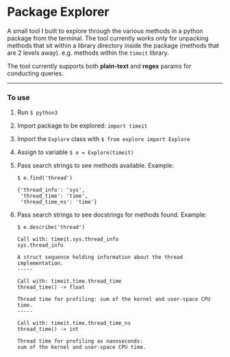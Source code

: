 # Package Explorer
A small tool I built to explore through the various methods in a python package from the terminal. The tool currently works only for unpacking methods that sit within a library directory inside the package (methods that are 2 levels away). e.g. methods within the `timeit` library.

The tool currently supports both **plain-text** and **regex** params for conducting queries.

---

### To use

1. Run `$ python3`

1. Import package to be explored: `import timeit`

1. Import the `Explore` class with `$ from explore import Explore`

1. Assign to variable `$ e = Explore(timeit)`

1. Pass search strings to see methods available. Example:
    ```
    $ e.find('thread')
    
    {'thread_info': 'sys',
     'thread_time': 'time',
     'thread_time_ns': 'time'}
    ```
1. Pass search strings to see docstrings for methods found. Example: 
    ```
    $ e.describe('thread')
    
    Call with: timeit.sys.thread_info
    sys.thread_info

    A struct sequence holding information about the thread implementation.
    -----

    Call with: timeit.time.thread_time
    thread_time() -> float

    Thread time for profiling: sum of the kernel and user-space CPU time.
    -----

    Call with: timeit.time.thread_time_ns
    thread_time() -> int

    Thread time for profiling as nanoseconds:
    sum of the kernel and user-space CPU time.
    
    ```
